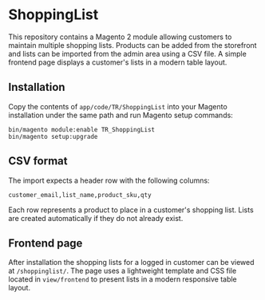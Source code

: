 # ShoppingList

This repository contains a Magento 2 module allowing customers to maintain multiple shopping lists. Products can be added from the storefront and lists can be imported from the admin area using a CSV file. A simple frontend page displays a customer's lists in a modern table layout.

## Installation
Copy the contents of `app/code/TR/ShoppingList` into your Magento installation under the same path and run Magento setup commands:

```
bin/magento module:enable TR_ShoppingList
bin/magento setup:upgrade
```

## CSV format
The import expects a header row with the following columns:

```
customer_email,list_name,product_sku,qty
```

Each row represents a product to place in a customer's shopping list. Lists are created automatically if they do not already exist.

## Frontend page
After installation the shopping lists for a logged in customer can be viewed at `/shoppinglist/`. The page uses a lightweight template and CSS file located in `view/frontend` to present lists in a modern responsive table layout.
